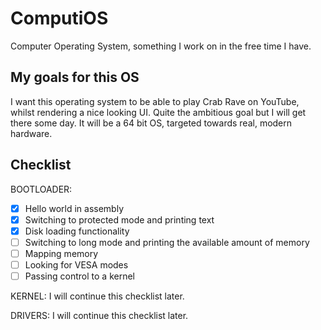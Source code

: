 # ComputiOS
Computer Operating System, something I work on in the free time I have. 

## My goals for this OS
I want this operating system to be able to play Crab Rave on YouTube, whilst rendering a nice looking UI. Quite the ambitious goal but I will get there some day. It will be a 64 bit OS, targeted towards real, modern hardware.

## Checklist
BOOTLOADER:
- [x] Hello world in assembly
- [x] Switching to protected mode and printing text
- [x] Disk loading functionality
- [ ] Switching to long mode and printing the available amount of memory
- [ ] Mapping memory
- [ ] Looking for VESA modes
- [ ] Passing control to a kernel

KERNEL:
I will continue this checklist later.

DRIVERS:
I will continue this checklist later.
